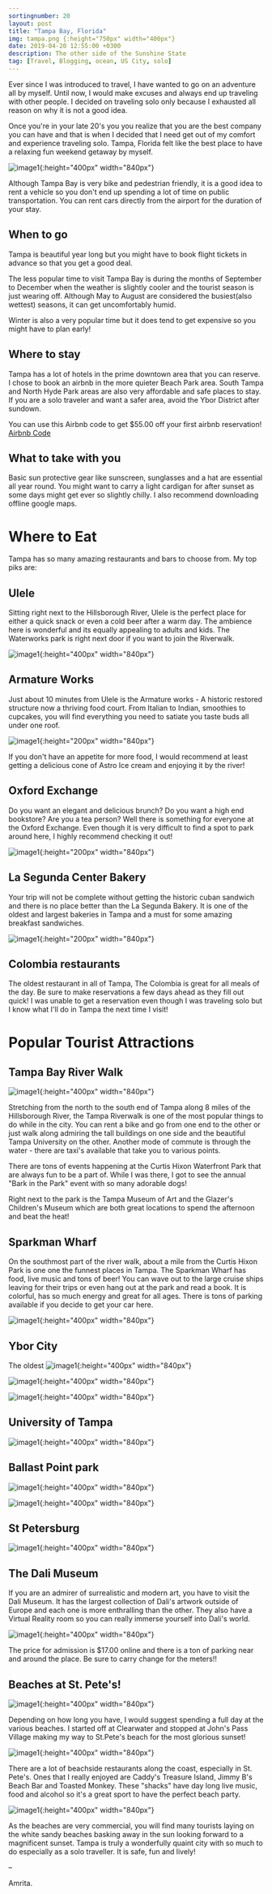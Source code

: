 ```yaml
---
sortingnumber: 20
layout: post
title: "Tampa Bay, Florida"
img: tampa.png {:height="750px" width="400px"}
date: 2019-04-20 12:55:00 +0300
description: The other side of the Sunshine State
tag: [Travel, Blogging, ocean, US City, solo]
---
```


Ever since I was introduced to travel, I have wanted to go on an adventure all by myself. Until now, I would make excuses and always end up traveling with other people. I decided on traveling solo only because I exhausted all reason on why it is not a good idea.

 Once you're in your late 20's you you realize that you are the best company you can have and that is when I decided that I need get out of my comfort and experience traveling solo. Tampa, Florida felt like the best place to have a relaxing fun weekend getaway by myself.

![image1]({{site.baseurl}}/assets/img/tampa/t1.jpg){:height="400px" width="840px"}

Although Tampa Bay is very bike and pedestrian friendly, it is a good idea to rent a vehicle so you don't end up spending a lot of time on public transportation. You can rent cars directly from the airport for the duration of your stay.

## When to go

 Tampa is beautiful year long but you might have to book flight tickets in advance so that you get a good deal.

 The less popular time to visit Tampa Bay is during the months of September to December when the weather is slightly cooler and the tourist season is just wearing off. Although May to August are considered the busiest(also wettest) seasons, it can get uncomfortably humid.

Winter is also a very popular time but it does tend to get expensive so you might have to plan early!

## Where to stay

Tampa has a lot of hotels in the prime downtown area that you can reserve. I chose to book an airbnb in the more quieter Beach Park area. South Tampa and North Hyde Park areas are also very affordable and safe places to stay. If you are a solo traveler and want a safer area, avoid the Ybor District after sundown.

You can use this Airbnb code to get $55.00 off your first airbnb reservation! <a href="https://www.airbnb.com/c/asavadatti1?currency=USD">Airbnb Code</a>

## What to take with you

Basic sun protective gear like sunscreen, sunglasses and a hat are essential all year round. You might want to carry a light cardigan for after sunset as some days might get ever so slightly chilly. I also recommend downloading offline google maps.

# Where to Eat

Tampa has so many amazing restaurants and bars to choose from. My top piks are:

## Ulele
Sitting right next to the Hillsborough River, Ulele is the perfect place for either a quick snack or even a cold beer after a warm day. The ambience here is wonderful and its equally appealing to adults and kids. The Waterworks park is right next door if you want to join the Riverwalk.

![image1]({{site.baseurl}}/assets/img/tampa/t8.jpg){:height="400px" width="840px"}

## Armature Works
Just about 10 minutes from Ulele is the Armature works - A historic restored structure now a thriving food court. From Italian to Indian, smoothies to cupcakes, you will find everything you need to satiate you taste buds all under one roof.  

![image1]({{site.baseurl}}/assets/img/tampa/f6.jpg){:height="200px" width="840px"}

If you don't have an appetite for more food, I would recommend at least getting a delicious cone of Astro Ice cream and enjoying it by the river!

## Oxford Exchange
Do you want an elegant and delicious brunch? Do you want a high end bookstore? Are you a tea person? Well there is something for everyone at the Oxford Exchange. Even though it is very difficult to find a spot to park around here, I highly recommend checking it out!

![image1]({{site.baseurl}}/assets/img/tampa/f5.jpg){:height="200px" width="840px"}

## La Segunda Center Bakery
Your trip will not be complete without getting the historic cuban sandwich and there is no place better than the La Segunda Bakery. It is one of the oldest and largest bakeries in Tampa and a must for some amazing breakfast sandwiches.

![image1]({{site.baseurl}}/assets/img/tampa/f1.jpg){:height="200px" width="840px"}

## Colombia restaurants

The oldest restaurant in all of Tampa, The Colombia is great for all meals of the day. Be sure to make reservations a few days ahead as they fill out quick! I was unable to get a reservation even though I was traveling solo but I know what I'll do in Tampa the next time I visit!


# Popular Tourist Attractions

## Tampa Bay River Walk

![image1]({{site.baseurl}}/assets/img/tampa/t6.jpg){:height="400px" width="840px"}

Stretching from the north to the south end of Tampa along 8 miles of the Hillsborough River, the Tampa Riverwalk is one of the most popular things to do while in the city. You can rent a bike and go from one end to the other or just walk along admiring the tall buildings on one side and the beautiful Tampa University on the other. Another mode of commute is through the water - there are taxi's available that take you to various points.

There are tons of events happening at the Curtis Hixon Waterfront Park that are always fun to be a part of. While I was there, I got to see the annual "Bark in the Park" event with so many adorable dogs!

Right next to the park is the Tampa Museum of Art and the Glazer's Children's Museum which are both great locations to spend the afternoon and beat the heat!

## Sparkman Wharf

On the southmost part of the river walk, about a mile from the Curtis Hixon Park is one one the funnest places in Tampa. The Sparkman Wharf has food, live music and tons of beer! You can wave out to the large cruise ships leaving for their trips or even hang out at the park and read a book. It is colorful, has so much energy and great for all ages. There is tons of parking available if you decide to get your car here.

![image1]({{site.baseurl}}/assets/img/tampa/t7.jpg){:height="400px" width="840px"}

## Ybor City

The oldest
![image1]({{site.baseurl}}/assets/img/tampa/t4.jpg){:height="400px" width="840px"}

![image1]({{site.baseurl}}/assets/img/tampa/t2.jpg){:height="400px" width="840px"}

![image1]({{site.baseurl}}/assets/img/tampa/t3.jpg){:height="400px" width="840px"}

## University of Tampa

![image1]({{site.baseurl}}/assets/img/tampa/t5.jpg){:height="400px" width="840px"}


## Ballast Point park
![image1]({{site.baseurl}}/assets/img/tampa/t10.jpg){:height="400px" width="840px"}

![image1]({{site.baseurl}}/assets/img/tampa/t11.jpg){:height="400px" width="840px"}

## St Petersburg
![image1]({{site.baseurl}}/assets/img/tampa/t13.jpg){:height="400px" width="840px"}

## The Dali Museum

If you are an admirer of surrealistic and modern art, you have to visit the Dali Museum. It has the largest collection of Dali's artwork outside of Europe and each one is more enthralling than the other. They also have a Virtual Reality room so you can really immerse yourself into Dali's world.

![image1]({{site.baseurl}}/assets/img/tampa/t12.jpg){:height="400px" width="840px"}

The price for admission is $17.00 online and there is a ton of parking near and around the place. Be sure to carry change for the meters!!

## Beaches at St. Pete's!
![image1]({{site.baseurl}}/assets/img/tampa/t14.jpg){:height="400px" width="840px"}

Depending on how long you have, I would suggest spending a full day at the various beaches. I started off at Clearwater and stopped at John's Pass Village making my way to St.Pete's beach for the most glorious sunset!

![image1]({{site.baseurl}}/assets/img/tampa/f4.jpg){:height="400px" width="840px"}

There are a lot of beachside restaurants along the coast, especially in St. Pete's. Ones that I really enjoyed are Caddy's Treasure Island, Jimmy B's Beach Bar and Toasted Monkey. These "shacks" have day long live music, food and alcohol so it's a great sport to have the perfect beach party.

![image1]({{site.baseurl}}/assets/img/tampa/t15.jpg){:height="400px" width="840px"}

As the beaches are very commercial, you will find many tourists laying on the white sandy beaches basking away in the sun looking forward to a magnificent sunset. Tampa is truly a wonderfully quaint city with so much to do especially as a solo traveller. It is safe, fun and lively!


–

Amrita.
